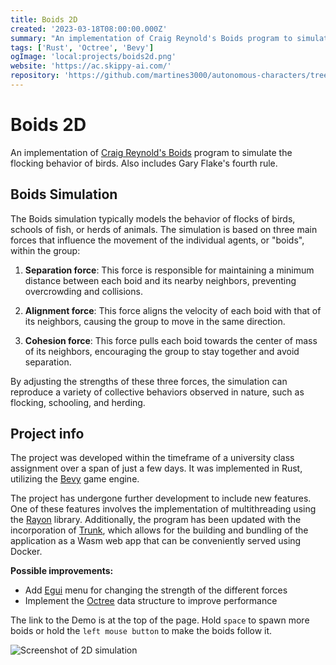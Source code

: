```yaml
---
title: Boids 2D
created: '2023-03-18T08:00:00.000Z'
summary: "An implementation of Craig Reynold's Boids program to simulate the flocking behavior of birds. Also includes Gary Flake's fourth rule."
tags: ['Rust', 'Octree', 'Bevy']
ogImage: 'local:projects/boids2d.png'
website: 'https://ac.skippy-ai.com/'
repository: 'https://github.com/martines3000/autonomous-characters/tree/master'
---
```


# Boids 2D

An implementation of [Craig Reynold's Boids](https://www.red3d.com/cwr/boids/) program to simulate the flocking behavior of birds. Also includes Gary Flake's fourth rule.

## Boids Simulation

The Boids simulation typically models the behavior of flocks of birds, schools of fish, or herds of animals. The simulation is based on three main forces that influence the movement of the individual agents, or "boids", within the group:

1. **Separation force**: This force is responsible for maintaining a minimum distance between each boid and its nearby neighbors, preventing overcrowding and collisions.

2. **Alignment force**: This force aligns the velocity of each boid with that of its neighbors, causing the group to move in the same direction.

3. **Cohesion force**: This force pulls each boid towards the center of mass of its neighbors, encouraging the group to stay together and avoid separation.

By adjusting the strengths of these three forces, the simulation can reproduce a variety of collective behaviors observed in nature, such as flocking, schooling, and herding.

## Project info

The project was developed within the timeframe of a university class assignment over a span of just a few days. It was implemented in Rust, utilizing the [Bevy](https://bevyengine.org/) game engine.

The project has undergone further development to include new features. One of these features involves the implementation of multithreading using the [Rayon](https://github.com/rayon-rs/rayon) library. Additionally, the program has been updated with the incorporation of [Trunk](https://trunkrs.dev/), which allows for the building and bundling of the application as a Wasm web app that can be conveniently served using Docker.

**Possible improvements:**

- Add [Egui](https://github.com/emilk/egui) menu for changing the strength of the different forces
- Implement the [Octree](https://en.wikipedia.org/wiki/Octree) data structure to improve performance

The link to the Demo is at the top of the page. Hold `space` to spawn more boids or hold the `left mouse button` to make the boids follow it.

![Screenshot of 2D simulation](/images/projects/boids2d.png)
